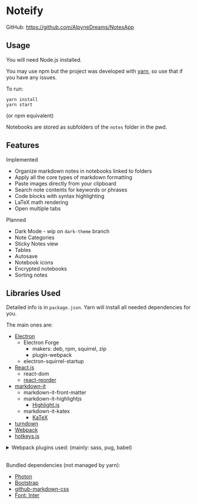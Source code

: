 # Noteify

GitHub: https://github.com/AlpyneDreams/NotesApp

## Usage

You will need Node.js installed.

You may use npm but the project was developed with [yarn](https://yarnpkg.com/), so use that if you have any issues.

To run:
```
yarn install
yarn start
```
(or npm equivalent)

Notebooks are stored as subfolders of the `notes` folder in the pwd.

## Features

Implemented
- Organize markdown notes in notebooks linked to folders
- Apply all the core types of markdown formatting
- Paste images directly from your clipboard
- Search note contents for keywords or phrases
- Code blocks with syntax highlighting
- LaTeX math rendering
- Open multiple tabs

Planned
- Dark Mode - wip on `dark-theme` branch
- Note Categories
- Sticky Notes view
- Tables
- Autosave
- Notebook icons
- Encrypted notebooks
- Sorting notes

## Libraries Used

Detailed info is in `package.json`. Yarn will install all needed dependencies for you.

The main ones are:
- [Electron](https://www.electronjs.org/)
    - Electron Forge
        - makers: deb, rpm, squirrel, zip
        - plugin-webpack
    - electron-squirrel-startup
- [React.js](https://reactjs.org/)
    - react-dom
    - [react-reorder](https://www.npmjs.com/package/react-reorder)
- [markdown-it](https://github.com/sindresorhus/github-markdown-css)
    - markdown-it-front-matter
    - markdown-it-highlightjs
        - [Highlight.js](https://highlightjs.org/)
    - markdown-it-katex
        - [KaTeX](https://katex.org/)
- [turndown](https://github.com/mixmark-io/turndown)
- [Webpack](https://webpack.js.org/)
- [hotkeys.js](https://wangchujiang.com/hotkeys/)


<details>
<summary>Webpack plugins used: (mainly: sass, pug, babel)</summary>

- css-loader
- file-loader
- extract-loader
- node-loader
- pug-loader
    - [pug](https://pugjs.org/api/getting-started.html)
- react-refresh
    - @pmmmwh/react-refresh-webpack-plugin
- resolve-url-loader
- sass-loader
    - [sass](https://sass-lang.com/)
- babel-loader
    - [Babel](https://babeljs.io/)
    - bable-plugin-transform-react-pug
- @vercel/webpack-asset-relocator-loader
</details><br>

Bundled dependencies (not managed by yarn):
- [Photon](https://photonkit.com/)
- [Bootstrap](https://getbootstrap.com/)
- [github-markdown-css](https://github.com/sindresorhus/github-markdown-css)
- [Font: Inter](https://fonts.google.com/specimen/Inter)
